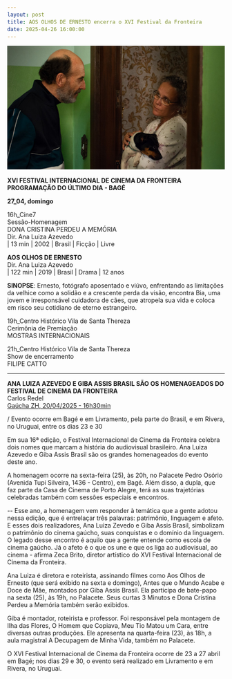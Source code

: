 ```yaml
---
layout: post
title: AOS OLHOS DE ERNESTO encerra o XVI Festival da Fronteira
date: 2025-04-26 16:00:00
---
```

![](/uploads/aode-3.jpg)

**XVI FESTIVAL INTERNACIONAL DE CINEMA DA FRONTEIRA**\
**PROGRAMAÇÃO DO ÚLTIMO DIA - BAGÉ**

**27_04, domingo**

16h_Cine7\
Sessão-Homenagem\
DONA CRISTINA PERDEU A MEMÓRIA\
Dir. Ana Luiza Azevedo\
| 13 min | 2002 | Brasil | Ficção | Livre

**AOS OLHOS DE ERNESTO**\
Dir. Ana Luiza Azevedo\
| 122 min | 2019 | Brasil | Drama | 12 anos

**SINOPSE**: Ernesto, fotógrafo aposentado e viúvo, enfrentando as limitações da velhice como a solidão e a crescente perda da visão, encontra Bia, uma jovem e irresponsável cuidadora de cães, que atropela sua vida e coloca em risco seu cotidiano de eterno estrangeiro.

19h_Centro Histórico Vila de Santa Thereza\
Cerimônia de Premiação\
MOSTRAS INTERNACIONAIS

21h_Centro Histórico Vila de Santa Thereza\
Show de encerramento\
FILIPE CATTO

- - -

**ANA LUIZA AZEVEDO E GIBA ASSIS BRASIL SÃO OS HOMENAGEADOS DO FESTIVAL DE CINEMA DA FRONTEIRA**\
Carlos Redel\
[Gaúcha ZH, 20/04/2025 - 16h30min](https://gauchazh.clicrbs.com.br/colunistas/juliana-bublitz/noticia/2025/04/ana-luiza-azevedo-e-giba-assis-brasil-sao-os-homenageados-do-festival-de-cinema-da-fronteira-cm9pyk8j30034014dmv96hcqm.html)

[](https://gauchazh.clicrbs.com.br/colunistas/juliana-bublitz/noticia/2025/04/ana-luiza-azevedo-e-giba-assis-brasil-sao-os-homenageados-do-festival-de-cinema-da-fronteira-cm9pyk8j30034014dmv96hcqm.html)/ Evento ocorre em Bagé e em Livramento, pela parte do Brasil, e em Rivera, no Uruguai, entre os dias 23 e 30

Em sua 16ª edição, o Festival Internacional de Cinema da Fronteira celebra dois nomes que marcam a história do audiovisual brasileiro. Ana Luiza Azevedo e Giba Assis Brasil são os grandes homenageados do evento deste ano.

A homenagem ocorre na sexta-feira (25), às 20h, no Palacete Pedro Osório (Avenida Tupi Silveira, 1436 - Centro), em Bagé. Além disso, a dupla, que faz parte da Casa de Cinema de Porto Alegre, terá as suas trajetórias celebradas também com sessões especiais e encontros.

\-- Esse ano, a homenagem vem responder à temática que a gente adotou nessa edição, que é entrelaçar três palavras: patrimônio, linguagem e afeto. E esses dois realizadores, Ana Luiza Zevedo e Giba Assis Brasil, simbolizam o patrimônio do cinema gaúcho, suas conquistas e o domínio da linguagem. O legado desse encontro é aquilo que a gente entende como escola de cinema gaúcho. Já o afeto é o que os une e que os liga ao audiovisual, ao cinema - afirma Zeca Brito, diretor artístico do XVI Festival Internacional de Cinema da Fronteira.

Ana Luiza é diretora e roteirista, assinando filmes como Aos Olhos de Ernesto (que será exibido na sexta e domingo), Antes que o Mundo Acabe e Doce de Mãe, montados por Giba Assis Brasil. Ela participa de bate-papo na sexta (25), às 19h, no Palacete. Seus curtas 3 Minutos e Dona Cristina Perdeu a Memória também serão exibidos.

Giba é montador, roteirista e professor. Foi responsável pela montagem de Ilha das Flores, O Homem que Copiava, Meu Tio Matou um Cara, entre diversas outras produções. Ele apresenta na quarta-feira (23), às 18h, a aula magistral A Decupagem de Minha Vida, também no Palacete.

O XVI Festival Internacional de Cinema da Fronteira ocorre de 23 a 27 abril em Bagé; nos dias 29 e 30, o evento será realizado em Livramento e em Rivera, no Uruguai.
